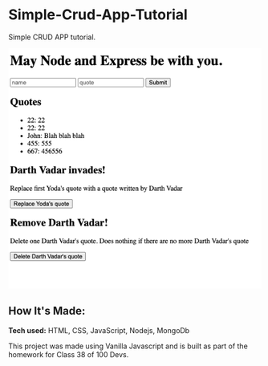 # Simple-Crud-App-Tutorial
Simple CRUD APP tutorial. 
<center>

![Bruce Rebello's GitHub Banner](./images/app.png)

 </center>

## How It's Made:

**Tech used:** HTML, CSS, JavaScript, Nodejs, MongoDb

This project was made using Vanilla Javascript and is built as part of the homework for Class 38 of 100 Devs.







